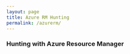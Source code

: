 ```yaml
---
layout: page
title: Azure RM Hunting
permalink: /azurerm/
---
```


### Hunting with Azure Resource Manager 
